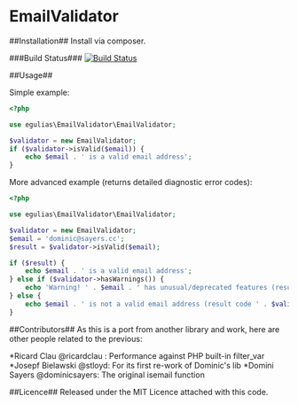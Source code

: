 EmailValidator
=============================

##Installation##
Install via composer.

###Build Status###
[![Build Status](https://travis-ci.org/egulias/EmailValidator.png?branch=master)](https://travis-ci.org/egulias/EmailValidator)

##Usage##

Simple example:

```php
<?php

use egulias\EmailValidator\EmailValidator;

$validator = new EmailValidator;
if ($validator->isValid($email)) {
	echo $email . ' is a valid email address';
}
```

More advanced example (returns detailed diagnostic error codes):

```php
<?php

use egulias\EmailValidator\EmailValidator;

$validator = new EmailValidator;
$email = 'dominic@sayers.cc';
$result = $validator->isValid($email);

if ($result) {
	echo $email . ' is a valid email address';
} else if ($validator->hasWarnings()) {
	echo 'Warning! ' . $email . ' has unusual/deprecated features (result code ' . var_export($validator->getWarnings(), true) . ')';
} else {
	echo $email . ' is not a valid email address (result code ' . $validator->getError() . ')';
}
```

##Contributors##
As this is a port from another library and work, here are other people related to the previous:

*Ricard Clau @ricardclau :      Performance against PHP built-in filter_var
*Josepf Bielawski @stloyd:      For its first re-work of Dominic's lib
*Domini Sayers @dominicsayers:  The original isemail function

##Licence##
Released under the MIT Licence attached with this code.

